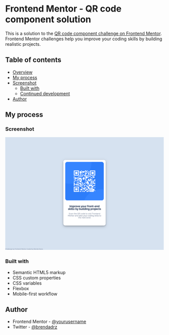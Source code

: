 # Frontend Mentor - QR code component solution

This is a solution to the [QR code component challenge on Frontend Mentor](https://www.frontendmentor.io/challenges/qr-code-component-iux_sIO_H). Frontend Mentor challenges help you improve your coding skills by building realistic projects. 

## Table of contents

- [Overview](#overview)
- [My process](#my-process)
- [Screenshot](#screenshot)
  - [Built with](#built-with)
  - [Continued development](#continued-development)
- [Author](#author)


## My process

### Screenshot

![Alt text](/qr-code-componente.png?raw=true "Projeto Screenshot")

### Built with

- Semantic HTML5 markup
- CSS custom properties
- CSS variables
- Flexbox
- Mobile-first workflow


## Author

- Frontend Mentor - [@yourusername](https://www.frontendmentor.io/profile/yourusername)
- Twitter - [@brendadrz](https://www.twitter.com/brendadrz)


